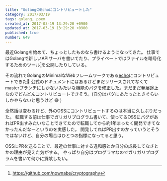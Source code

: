```yaml
---
title: "GolangのEchoにコントリビュートした"
category: 2017/03/19
tags: golang, poem
created_at: 2017-03-19 13:29:20 +0900
updated_at: 2017-03-19 13:29:20 +0900
published: true
number: 649
---
```


最近Golangを始めて、ちょっとしたものなら書けるようになってきた。
仕事ではGolangで新しいAPIサーバを書いてたり、プライベートではファイルを暗号化するためのツール[^1]を公開したりしている。

その流れでGolangのMinimalなWebフレームワークである[echo](https://github.com/labstack/echo)にコントリビュートできた:tada: 
公式のドキュメントにはあるけどまだリリースされてなくてmasterブランチにしかないみたいな機能のバグを修正した。まだまだ発展途上なのでどんどんコントリビュートできそう。(自分はバグにあたったときぐらいしかやらないと思うけど :sweat_smile: )

全然話は変わるけど、外のOSSにコントリビュートするのは本当に久しぶりだった。
転職する前は仕事でガリガリプログラム書いて、使ってるOSSにバグがあればPR出すみたいなことできてたので転職してから約1年まったく開発できてなかったんだなーというのを実感した。
開発してればPR出すのかっていうとそうではないけど、自分の場合はひとつの指標になってると思う。

OSSにPRを送ることで、最近の仕事に対する違和感とか自分の成長してなさとかの理由が見えた気がする。
やっぱり自分はプログラマなのでガリガリプログラムを書いて何かに貢献したい。

[^1]: https://github.com/nownabe/cryptography

